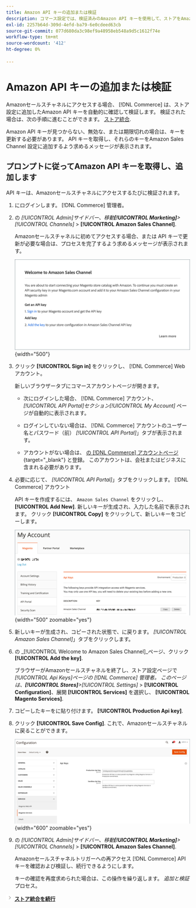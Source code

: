 ```yaml
---
title: Amazon API キーの追加または検証
description: コマース設定では、検証済みのAmazon API キーを使用して、ストアをAmazonセラーアカウントと統合できます。
exl-id: 2257b64d-309d-4efd-ba79-6e0cdeed63cb
source-git-commit: 077d680da3c98ef9a48958eb548a9d5c1612f74e
workflow-type: tm+mt
source-wordcount: '412'
ht-degree: 0%

---
```


# Amazon API キーの追加または検証

Amazonセールスチャネルにアクセスする場合、 [!DNL Commerce] は、ストア設定に追加したAmazon API キーを自動的に確認して検証します。 検証された場合は、次の手順に進むことができます。 [ストア統合](./store-integration.md).

Amazon API キーが見つからない、無効な、または期限切れの場合は、キーを更新する必要があります。 API キーを取得し、それらのキーをAmazon Sales Channel 設定に追加するよう求めるメッセージが表示されます。

## プロンプトに従ってAmazon API キーを取得し、追加します

API キーは、Amazonセールスチャネルにアクセスするたびに検証されます。

1. にログインします。 [!DNL Commerce] 管理者。

1. の _[!UICONTROL Admin]_サイドバー、移動&#x200B;**[!UICONTROL Marketing]**>_[!UICONTROL Channels]_ > **[!UICONTROL Amazon Sales Channel]**.

   Amazonセールスチャネルに初めてアクセスする場合、または API キーで更新が必要な場合は、プロセスを完了するよう求めるメッセージが表示されます。

   ![Amazon API キープロンプトの取得と追加](assets/amazon-api-verification-prompt.png){width="500"}

1. クリック **[!UICONTROL Sign in]** をクリックし、 [!DNL Commerce] Web アカウント。

   新しいブラウザータブにコマースアカウントページが開きます。

   - 次にログインした場合、 [!DNL Commerce] アカウント、 _[!UICONTROL API Portal]_セクション_[!UICONTROL My Account]_ ページが自動的に表示されます。

   - ログインしていない場合は、 [!DNL Commerce] アカウントのユーザー名とパスワード（前） _[!UICONTROL API Portal]_」タブが表示されます。

   - アカウントがない場合は、 [の [!DNL Commerce] アカウントページ](https://account.magento.com/customer/account/login/){target="_blank"} と登録。 このアカウントは、会社またはビジネスに含まれる必要があります。

1. 必要に応じて、 _[!UICONTROL API Portal]_」タブをクリックします。 [!DNL Commerce] アカウント

   API キーを作成するには、 `Amazon Sales Channel` をクリックし、 **[!UICONTROL Add New]**. 新しいキーが生成され、入力した名前で表示されます。 クリック **[!UICONTROL Copy]** をクリックして、新しいキーをコピーします。

   ![API キーを生成またはコピーする](assets/amazon-add-api-key.png){width="500" zoomable="yes"}

1. 新しいキーが生成され、コピーされた状態で、に戻ります。 _[!UICONTROL Amazon Sales Channel]_」タブをクリックします。

1. の _[!UICONTROL Welcome to Amazon Sales Channel]_ページ、クリック&#x200B;**[!UICONTROL Add the key]**.

   ブラウザーがAmazonセールスチャネルを終了し、ストア設定ページで _[!UICONTROL Api Keys]_ページの [!DNL Commerce] 管理者。 このページは、**[!UICONTROL Stores]**>_[!UICONTROL Settings]_ > **[!UICONTROL Configuration]**、展開 **[!UICONTROL Services]** を選択し、 **[!UICONTROL Magento Services]**.

1. コピーしたキーをに貼り付けます。 **[!UICONTROL Production Api key]**.

1. クリック **[!UICONTROL Save Config]**. これで、Amazonセールスチャネルに戻ることができます。

   ![ストア設定への API キーの追加](assets/config-magento-services-api-screen.png){width="600" zoomable="yes"}

1. の _[!UICONTROL Admin]_サイドバー、移動&#x200B;**[!UICONTROL Marketing]**>_[!UICONTROL Channels]_ > **[!UICONTROL Amazon Sales Channel]**.

   Amazonセールスチャネルトリガーへの再アクセス [!DNL Commerce] API キーを確認および検証し、続行できるようにします。

   キーの確認を再度求められた場合は、この操作を繰り返します。 _追加と検証_ プロセス。

![次のアイコン](assets/btn-next.png) [**ストア統合を続行**](./store-integration.md)
